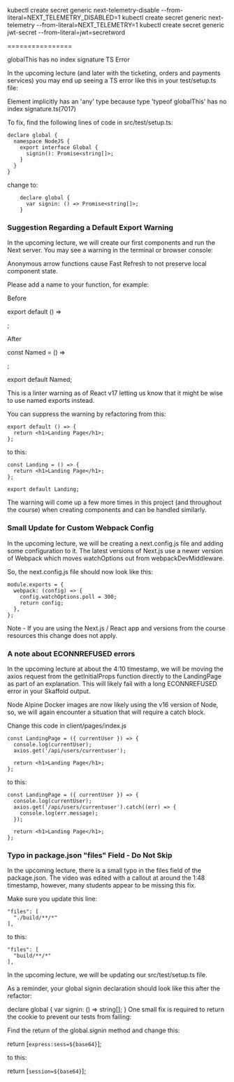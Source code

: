 kubectl create secret generic next-telemetry-disable  --from-literal=NEXT_TELEMETRY_DISABLED=1
kubectl create secret generic next-telemetry --from-literal=NEXT_TELEMETRY=1
kubectl create secret generic jwt-secret --from-literal=jwt=secretword

================


globalThis has no index signature TS Error

In the upcoming lecture (and later with the ticketing, orders and payments services) you may end up seeing a TS error like this in your test/setup.ts file:

Element implicitly has an 'any' type because type 'typeof globalThis' has no index signature.ts(7017)

To fix, find the following lines of code in src/test/setup.ts:

    declare global {
      namespace NodeJS {
        export interface Global {
          signin(): Promise<string[]>;
        }
      }
    }

change to:

        declare global {
          var signin: () => Promise<string[]>;
        }


### Suggestion Regarding a Default Export Warning

In the upcoming lecture, we will create our first components and run the Next server. You may see a warning in the terminal or browser console:

Anonymous arrow functions cause Fast Refresh to not preserve local component state.

Please add a name to your function, for example:

Before

export default () => <div />;

After

const Named = () => <div />;

export default Named;

This is a linter warning as of React v17 letting us know that it might be wise to use named exports instead.

You can suppress the warning by refactoring from this:

    export default () => {
      return <h1>Landing Page</h1>;
    };

to this:

    const Landing = () => {
      return <h1>Landing Page</h1>;
    };
     
    export default Landing;

The warning will come up a few more times in this project (and throughout the course) when creating components and can be handled similarly.

### Small Update for Custom Webpack Config

In the upcoming lecture, we will be creating a next.config.js file and adding some configuration to it. The latest versions of Next.js use a newer version of Webpack which moves watchOptions out from webpackDevMiddleware.

So, the next.config.js file should now look like this:

    module.exports = {
      webpack: (config) => {
        config.watchOptions.poll = 300;
        return config;
      },
    };


Note - If you are using the Next.js / React app and versions from the course resources this change does not apply.


### A note about ECONNREFUSED errors

In the upcoming lecture at about the 4:10 timestamp, we will be moving the axios request from the getInitialProps function directly to the LandingPage as part of an explanation. This will likely fail with a long ECONNREFUSED error in your Skaffold output.

Node Alpine Docker images are now likely using the v16 version of Node, so, we will again encounter a situation that will require a catch block.

Change this code in client/pages/index.js

    const LandingPage = ({ currentUser }) => {
      console.log(currentUser);
      axios.get('/api/users/currentuser');
     
      return <h1>Landing Page</h1>;
    };

to this:

    const LandingPage = ({ currentUser }) => {
      console.log(currentUser);
      axios.get('/api/users/currentuser').catch((err) => {
        console.log(err.message);
      });
     
      return <h1>Landing Page</h1>;
    };

### Typo in package.json "files" Field - Do Not Skip

In the upcoming lecture, there is a small typo in the files field of the package.json. The video was edited with a callout at around the 1:48 timestamp, however, many students appear to be missing this fix.

Make sure you update this line:

    "files": [
      "./build/**/*"
    ],

to this:

    "files": [
      "build/**/*"
    ],

In the upcoming lecture, we will be updating our src/test/setup.ts file.

As a reminder, your global signin declaration should look like this after the refactor:

declare global {
  var signin: () => string[];
}
One small fix is required to return the cookie to prevent our tests from failing:

Find the return of the global.signin method and change this:

  return [`express:sess=${base64}`];

to this:

  return [`session=${base64}`];